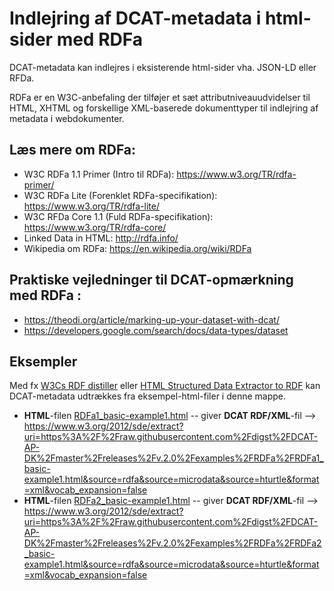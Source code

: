 # Indlejring af DCAT-metadata i html-sider med RDFa

DCAT-metadata kan indlejres i eksisterende html-sider vha. JSON-LD eller RFDa. 

RDFa er en W3C-anbefaling der tilføjer et sæt attributniveauudvidelser til HTML, XHTML og forskellige XML-baserede dokumenttyper til indlejring af metadata i webdokumenter.

## Læs mere om RDFa:
- W3C RDFa 1.1 Primer (Intro til RDFa): https://www.w3.org/TR/rdfa-primer/ 
- W3C RDFa Lite (Forenklet RDFa-specifikation): https://www.w3.org/TR/rdfa-lite/
- W3C RFDa Core 1.1 (Fuld RDFa-specifikation): https://www.w3.org/TR/rdfa-core/ 
- Linked Data in HTML: http://rdfa.info/
- Wikipedia om RDFa: https://en.wikipedia.org/wiki/RDFa

## Praktiske vejledninger til DCAT-opmærkning med RDFa : 
- https://theodi.org/article/marking-up-your-dataset-with-dcat/
- https://developers.google.com/search/docs/data-types/dataset

## Eksempler
Med fx [W3Cs RDF distiller](https://www.w3.org/2012/pyRdfa/Overview.html) eller [HTML Structured Data Extractor to RDF](https://www.w3.org/2012/sde/) kan DCAT-metadata udtrækkes fra eksempel-html-filer i denne mappe.
- **HTML**-filen [RDFa1_basic-example1.html](https://htmlpreview.github.io/?https://raw.githubusercontent.com/digst/DCAT-AP-DK/master/releases/v.2.0/examples/RDFa/RDFa1_basic-example1.html)  -- giver **DCAT RDF/XML**-fil --> https://www.w3.org/2012/sde/extract?uri=https%3A%2F%2Fraw.githubusercontent.com%2Fdigst%2FDCAT-AP-DK%2Fmaster%2Freleases%2Fv.2.0%2Fexamples%2FRDFa%2FRDFa1_basic-example1.html&source=rdfa&source=microdata&source=hturtle&format=xml&vocab_expansion=false
- **HTML**-filen [RDFa2_basic-example1.html](https://htmlpreview.github.io/?https://raw.githubusercontent.com/digst/DCAT-AP-DK/master/releases/v.2.0/examples/RDFa/RDFa2_basic-example1.html)  -- giver **DCAT RDF/XML**-fil --> https://www.w3.org/2012/sde/extract?uri=https%3A%2F%2Fraw.githubusercontent.com%2Fdigst%2FDCAT-AP-DK%2Fmaster%2Freleases%2Fv.2.0%2Fexamples%2FRDFa%2FRDFa2_basic-example1.html&source=rdfa&source=microdata&source=hturtle&format=xml&vocab_expansion=false





